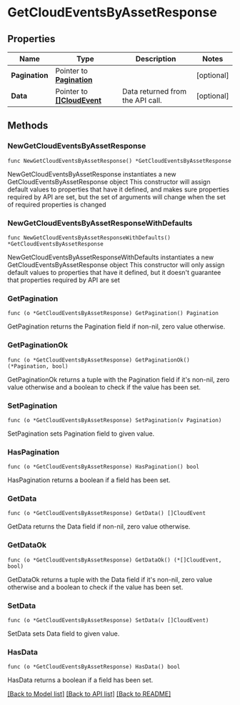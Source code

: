 # GetCloudEventsByAssetResponse

## Properties

Name | Type | Description | Notes
------------ | ------------- | ------------- | -------------
**Pagination** | Pointer to [**Pagination**](Pagination.md) |  | [optional] 
**Data** | Pointer to [**[]CloudEvent**](CloudEvent.md) | Data returned from the API call. | [optional] 

## Methods

### NewGetCloudEventsByAssetResponse

`func NewGetCloudEventsByAssetResponse() *GetCloudEventsByAssetResponse`

NewGetCloudEventsByAssetResponse instantiates a new GetCloudEventsByAssetResponse object
This constructor will assign default values to properties that have it defined,
and makes sure properties required by API are set, but the set of arguments
will change when the set of required properties is changed

### NewGetCloudEventsByAssetResponseWithDefaults

`func NewGetCloudEventsByAssetResponseWithDefaults() *GetCloudEventsByAssetResponse`

NewGetCloudEventsByAssetResponseWithDefaults instantiates a new GetCloudEventsByAssetResponse object
This constructor will only assign default values to properties that have it defined,
but it doesn't guarantee that properties required by API are set

### GetPagination

`func (o *GetCloudEventsByAssetResponse) GetPagination() Pagination`

GetPagination returns the Pagination field if non-nil, zero value otherwise.

### GetPaginationOk

`func (o *GetCloudEventsByAssetResponse) GetPaginationOk() (*Pagination, bool)`

GetPaginationOk returns a tuple with the Pagination field if it's non-nil, zero value otherwise
and a boolean to check if the value has been set.

### SetPagination

`func (o *GetCloudEventsByAssetResponse) SetPagination(v Pagination)`

SetPagination sets Pagination field to given value.

### HasPagination

`func (o *GetCloudEventsByAssetResponse) HasPagination() bool`

HasPagination returns a boolean if a field has been set.

### GetData

`func (o *GetCloudEventsByAssetResponse) GetData() []CloudEvent`

GetData returns the Data field if non-nil, zero value otherwise.

### GetDataOk

`func (o *GetCloudEventsByAssetResponse) GetDataOk() (*[]CloudEvent, bool)`

GetDataOk returns a tuple with the Data field if it's non-nil, zero value otherwise
and a boolean to check if the value has been set.

### SetData

`func (o *GetCloudEventsByAssetResponse) SetData(v []CloudEvent)`

SetData sets Data field to given value.

### HasData

`func (o *GetCloudEventsByAssetResponse) HasData() bool`

HasData returns a boolean if a field has been set.


[[Back to Model list]](../README.md#documentation-for-models) [[Back to API list]](../README.md#documentation-for-api-endpoints) [[Back to README]](../README.md)


